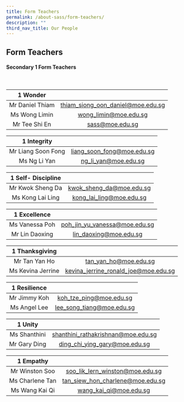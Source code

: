 ```yaml
---
title: Form Teachers
permalink: /about-sass/form-teachers/
description: ""
third_nav_title: Our People
---
```

## Form Teachers

#### Secondary 1 Form Teachers
<br>


| 1 Wonder  |  |
|:---:|:---:|
| Mr Daniel Thiam | thiam_siong_oon_daniel@moe.edu.sg
| Ms Wong Limin | wong_limin@moe.edu.sg 
| Mr Tee Shi En | sass@moe.edu.sg

| 1 Integrity |  |
|:---:|:---:|
| Mr Liang Soon Fong | liang_soon_fong@moe.edu.sg
| Ms Ng Li Yan | ng_li_yan@moe.edu.sg

| 1 Self- Discipline  |  |
|:---:|:---:|
| Mr Kwok Sheng Da | kwok_sheng_da@moe.edu.sg
| Ms Kong Lai Ling | kong_lai_ling@moe.edu.sg


| 1 Excellence |  |
|:---:|:---:|
| Ms Vanessa Poh | poh_jin_yu_vanessa@moe.edu.sg
| Mr Lin Daoxing | lin_daoxing@moe.edu.sg

| 1 Thanksgiving  |  |
|:---:|:---:|
| Mr Tan Yan Ho | tan_yan_ho@moe.edu.sg
| Ms Kevina Jerrine | kevina_jerrine_ronald_joe@moe.edu.sg


| 1 Resilience |  |
|:---:|:---:|
| Mr Jimmy Koh | koh_tze_ping@moe.edu.sg
| Ms Angel Lee | lee_song_tiang@moe.edu.sg

| 1 Unity |  |
|:---:|:---:|
| Ms Shanthini | shanthini_rathakrishnan@moe.edu.sg
| Mr Gary Ding | ding_chi_ying_gary@moe.edu.sg

| 1 Empathy  |  |
|:---:|:---:|
| Mr Winston Soo | soo_lik_lern_winston@moe.edu.sg
| Ms Charlene Tan|tan_siew_hon_charlene@moe.edu.sg
| Ms Wang Kai Qi | wang_kai_qi@moe.edu.sg